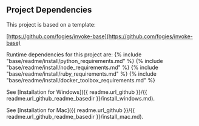 ## Project Dependencies

This project is based on a template:

[https://github.com/fogies/invoke-base](https://github.com/fogies/invoke-base)

Runtime dependencies for this project are:
{% include "base/readme/install/python_requirements.md" %}
{% include "base/readme/install/node_requirements.md" %}
{% include "base/readme/install/ruby_requirements.md" %}
{% include "base/readme/install/docker_toolbox_requirements.md" %}

See [Installation for Windows]({{ readme.url_github }}/{{ readme.url_github_readme_basedir }}/install_windows.md).

See [Installation for Mac]({{ readme.url_github }}/{{ readme.url_github_readme_basedir }}/install_mac.md).

